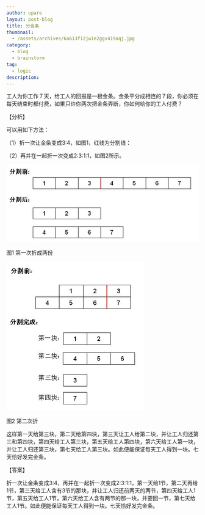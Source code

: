 ```yaml
---
author: upare
layout: post-blog
title: 分金条
thumbnail:
  - /assets/archives/6a613f12jw1e2ggv419oqj.jpg
category:
  - blog
  - brainstorm
tag:
  - logic
description: 
---
```

工人为你工作７天，给工人的回报是一根金条。金条平分成相连的７段，你必须在每天结束时都付费，如果只许你两次把金条弄断，你如何给你的工人付费？

【分析】

可以用如下方法：

（1）折一次让金条变成3:4，如图1，红线为分割线：

（2）再并在一起折一次变成2:3:1:1，如图2所示。

![](/assets/archives/6a613f12jw1e2ggv419oqj.jpg)

图1 第一次折成两份

![](/assets/archives/6a613f12jw1e2ggv4ktnyj.jpg)

图2 第二次折

这样第一天给第三块，第二天给第四块，第三天让工人给第二块，并让工人归还第三和第四块，第四天给工人第三块，第五天给工人第四块，第六天给工人第一块，并让工人归还第三块，第七天给工人第三块。如此便能保证每天工人得到一块。七天恰好发完金条。

【答案】

折一次让金条变成3:4，再并在一起折一次变成2:3:1:1，第一天给1节，第二天再给1节，第三天给工人含有3节的那块，并让工人归还前两天的两节，第四天给工人1节，第五天给工人1节，第六天给工人含有两节的那一块，并要回一节，第七天给工人1节。如此便能保证每天工人得到一块。七天恰好发完金条。